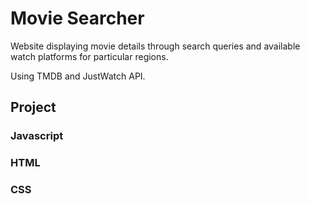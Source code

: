 # Movie Searcher
Website displaying movie details through search queries and available watch platforms
for particular regions.

Using TMDB and JustWatch API.

## Project
### Javascript
### HTML
### CSS
